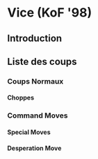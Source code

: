 # Vice (KoF '98)

## Introduction

## Liste des coups

### Coups Normaux

#### Choppes

### Command Moves

#### Special Moves

#### Desperation Move
